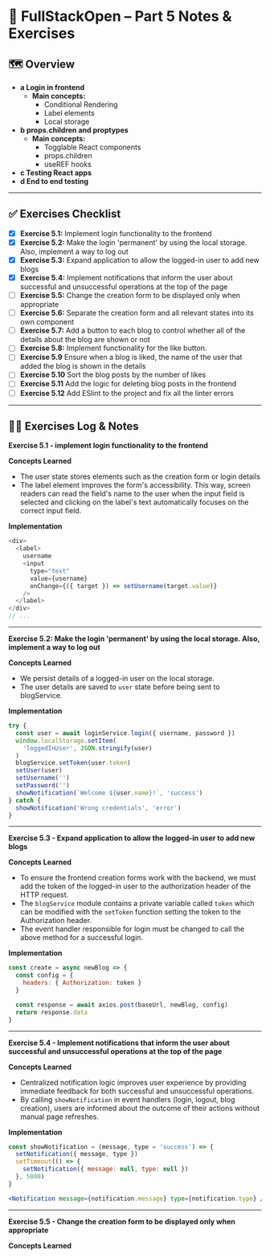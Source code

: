# 📘 **FullStackOpen – Part 5 Notes & Exercises**

## 🗺️ **Overview**
- **a Login in frontend**
  - **Main concepts:**
    - Conditional Rendering
    - Label elements
    - Local storage
- **b props.children and proptypes**
  - **Main concepts:**
    - Togglable React components
    - props.children
    - useREF hooks
- **c Testing React apps**
- **d End to end testing**

---

## ✅ **Exercises Checklist**

- [x] **Exercise 5.1:** Implement login functionality to the frontend
- [x] **Exercise 5.2:** Make the login 'permanent' by using the local storage. Also, implement a way to log out
- [x] **Exercise 5.3:** Expand application to allow the logged-in user to add new blogs
- [x] **Exercise 5.4:** Implement notifications that inform the user about successful and unsuccessful operations at the top of the page
- [ ] **Exercise 5.5:** Change the creation form to be displayed only when appropriate
- [ ] **Exercise 5.6:** Separate the creation form and all relevant states into its own component
- [ ] **Exercise 5.7:** Add a button to each blog to control whether all of the details about the blog are shown or not
- [ ] **Exercise 5.8:** Implement functionality for the like button.
- [ ] **Exercise 5.9** Ensure when a blog is liked, the name of the user that added the blog is shown in the details
- [ ] **Exercise 5.10** Sort the blog posts by the number of likes
- [ ] **Exercise 5.11** Add the logic for deleting blog posts in the frontend
- [ ] **Exercise 5.12** Add ESlint to the project and fix all the linter errors

---

## 🧑‍💻 **Exercises Log & Notes**

**Exercise 5.1 - implement login functionality to the frontend**

**Concepts Learned**

- The user state stores elements such as the creation form or login details
- The label element improves the form's accessibility. This way, screen readers can read the field's name to the user when the input field is selected and clicking on the label's text automatically focuses on the correct input field.

**Implementation** 
```javascript
<div>
  <label>
    username
    <input
      type="text"
      value={username}
      onChange={({ target }) => setUsername(target.value)}
    />
  </label>
</div>
// ...
```

--- 

**Exercise 5.2: Make the login 'permanent' by using the local storage. Also, implement a way to log out**

**Concepts Learned** 

- We persist details of a logged-in user on the local storage. 
- The user details are saved to `user` state before being sent to blogService.

**Implementation**
```javascript
try {
  const user = await loginService.login({ username, password })
  window.localStorage.setItem(
    'loggedInUser', JSON.stringify(user)
  )
  blogService.setToken(user.token)
  setUser(user)
  setUsername('')
  setPassword('')
  showNotification(`Welcome ${user.name}!`, 'success')
} catch {
  showNotification('Wrong credentials', 'error')
}
```

---

**Exercise 5.3 - Expand application to allow the logged-in user to add new blogs**

**Concepts Learned**

- To ensure the frontend creation forms work with the backend, we must add the token of the logged-in user to the authorization header of the HTTP request.
- The `blogService` module contains a private variable called `token` which can be modified with the `setToken` function setting the token to the Authorization header.
- The event handler responsible for login must be changed to call the above method for a successful login.

**Implementation**
```javascript
const create = async newBlog => {
  const config = {
    headers: { Authorization: token }
  }

  const response = await axios.post(baseUrl, newBlog, config)
  return response.data
}
```

---

**Exercise 5.4 - Implement notifications that inform the user about successful and unsuccessful operations at the top of the page**

**Concepts Learned**

- Centralized notification logic improves user experience by providing immediate feedback for both successful and unsuccessful operations.
- By calling `showNotification` in event handlers (login, logout, blog creation), users are informed about the outcome of their actions without manual page refreshes.

**Implementation**
```javascript
const showNotification = (message, type = 'success') => {
  setNotification({ message, type })
  setTimeout(() => {
    setNotification({ message: null, type: null })
  }, 5000)
}
```
```jsx
<Notification message={notification.message} type={notification.type} />
```

---

**Exercise 5.5 - Change the creation form to be displayed only when appropriate**

**Concepts Learned**

